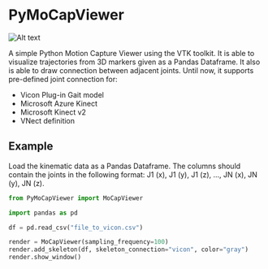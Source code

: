 # PyMoCapViewer

![Alt text](docs/title_image.PNG?raw=true "PyMoCap")

A simple Python Motion Capture Viewer using the VTK toolkit. It is able to visualize trajectories from 3D markers given as a Pandas Dataframe. It also is able to draw connection between adjacent joints. Until now, it supports pre-defined joint connection for:

- Vicon Plug-in Gait model
- Microsoft Azure Kinect
- Microsoft Kinect v2
- VNect definition

## Example
Load the kinematic data as a Pandas Dataframe. The columns should contain the joints in the following format: J1 (x), J1 (y), J1 (z), ..., JN (x), JN (y), JN (z).

```python
from PyMoCapViewer import MoCapViewer

import pandas as pd

df = pd.read_csv("file_to_vicon.csv")

render = MoCapViewer(sampling_frequency=100)
render.add_skeleton(df, skeleton_connection="vicon", color="gray")
render.show_window()
```
